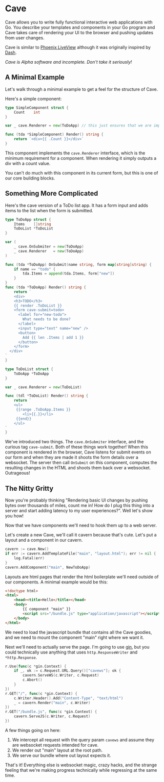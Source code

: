 # Cave

Cave allows you to write fully functional interactive web applications with Go. You describe your templates and components in your Go program and Cave takes care of rendering your UI to the browser and pushing updates from user changes.

Cave is similar to [Phoenix LiveView](https://hexdocs.pm/phoenix_live_view/Phoenix.LiveView.html) although it was originally inspired by [Dash](https://plotly.com/dash/).

*Cave is Alpha software and incomplete. Don't take it seriously!*

## A Minimal Example

Let's walk through a minimal example to get a feel for the structure of Cave.

Here's a simple component:

```go
type SimpleComponent struct {
	Count    int
}

var _ cave.Renderer = new(ToDoApp) // this just ensures that we are implementing this interface

func (tda *SimpleComponent) Render() string {
	return `<div>{{ .Count }}</div>`
}
```

This component implements the `cave.Renderer` interface, which is the minimum requirement for a component. When rendering it simply outputs a div with a count value.

You can't do much with this component in its current form, but this is one of our core building blocks.

## Something More Complicated

Here's the cave version of a ToDo list app. It has a form input and adds items to the list when the form is submitted.

```go
type ToDoApp struct {
	Items    []string
	ToDoList *ToDoList
}

var (
	_ cave.OnSubmiter = new(ToDoApp)
	_ cave.Renderer   = new(ToDoApp)
)

func (tda *ToDoApp) OnSubmit(name string, form map[string]string) {
	if name == "todo" {
		tda.Items = append(tda.Items, form["new"])
	}
}
func (tda *ToDoApp) Render() string {
	return `
	<div>
	<h3>TODO</h3>
	{{ render .ToDoList }}
	<form cave-submit=todo>
	  <label for="new-todo">
		What needs to be done?
	  </label>
	  <input type="text" name="new" />
	  <button>
		Add {{ len .Items | add 1 }}
	  </button>
	</form>
  </div>
`
}

type ToDoList struct {
	ToDoApp *ToDoApp
}

var _ cave.Renderer = new(ToDoList)

func (tdl *ToDoList) Render() string {
	return `
	<ul>
	 {{range .ToDoApp.Items }}
	 	<li>{{.}}</li>
	 {{end}}
	</ul>
`
}
```

We've introduced two things. The `cave.OnSubmiter` interface, and the curious tag `cave-submit`. Both of these things work together! When this component is rendered in the browser, Cave listens for submit events on our form and when they are made it shoots the form details over a websocket. The server then call `OnSubmit` on this component, computes the resulting changes in the HTML and shoots them back over a websocket. Outrageous!

## The Nitty Gritty

Now you're probably thinking "Rendering basic UI changes by pushing bytes over thousands of miles, count me in! How do I plug this thing into a server and start adding latency to my user experiences?". Well let's show you how!

Now that we have components we'll need to hook them up to a web server.

Let's create a new Cave, we'll call it cavern because that's cute. Let's put a layout and a component in our cavern.
```go
cavern := cave.New()
if err := cavern.AddTemplateFile("main", "layout.html"); err != nil {
	log.Fatal(err)
}
cavern.AddComponent("main", NewToDoApp)
```
Layouts are html pages that render the html boilerplate we'll need outside of our components. A minimal example would be this:
```html
<!doctype html>
<html>
    <head><title>Hello</title></head>
    <body>
        {{ component "main" }}
        <script src="/bundle.js" type="application/javascript"></script>
    </body>
</html>
```
We need to load the javascript bundle that contains all the Cave goodies, and we need to mount the component "main" right where we want it.

Next we'll need to actually serve the page. I'm going to use [gin](https://github.com/gin-gonic/gin), but you could technically use anything that uses `http.ResponseWriter` and `*http.Response`.

```go
r.Use(func(c *gin.Context) {
	if _, ok := c.Request.URL.Query()["cavews"]; ok {
		cavern.ServeWS(c.Writer, c.Request)
		c.Abort()
	}
})
r.GET("/", func(c *gin.Context) {
	c.Writer.Header().Add("Content-Type", "text/html")
	_ = cavern.Render("main", c.Writer)
})
r.GET("/bundle.js", func(c *gin.Context) {
	cavern.ServeJS(c.Writer, c.Request)
})
```

A few things going on here:

1. We intercept all request with the query param `cavews` and assume they are websocket requests intended for cave.
2. We render out "main" layout at the root path.
3. We serve our bundle where out layout expects it.

That's it! Everything else is websocket magic, crazy hacks, and the strange feeling that we're making progress technically while regressing at the same time.
